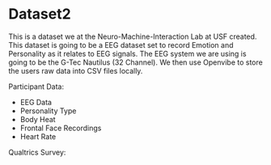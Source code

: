 # Dataset2

This is a dataset we at the Neuro-Machine-Interaction Lab at USF created. This dataset is going to be a EEG dataset set to record Emotion and Personality as it relates to EEG signals. The EEG system we are using is going to be the G-Tec Nautilus (32 Channel). We then use Openvibe to store the users raw data into CSV files locally. 

Participant Data:
- EEG Data
- Personality Type
- Body Heat 
- Frontal Face Recordings 
- Heart Rate 

Qualtrics Survey: 
